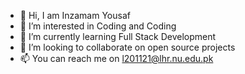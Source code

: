 - 👋 Hi, I am Inzamam Yousaf
- 👀 I’m interested in Coding and Coding 
- 🌱 I’m currently learning Full Stack Development
- 💞️ I’m looking to collaborate on open source projects
- 📫 You can reach me on l201121@lhr.nu.edu.pk

<!---
Inzamam1121/Inzamam1121 is a ✨ special ✨ repository because its `README.md` (this file) appears on your GitHub profile.
You can click the Preview link to take a look at your changes.
--->
